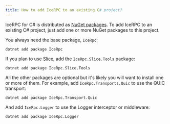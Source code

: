 ```yaml
---
title: How to add IceRPC to an existing C# project?
---
```


IceRPC for C# is distributed as [NuGet packages][packages]. To add IceRPC to an existing C# project, just add one or
more NuGet packages to this project.

You always need the base package, `IceRpc`:

```shell
dotnet add package IceRpc
```

If you plan to use [Slice][slice], add the `IceRpc.Slice.Tools` package:

```shell
dotnet add package IceRpc.Slice.Tools
```

All the other packages are optional but it's likely you will want to install one or more of them. For example, add
`IceRpc.Transports.Quic` to use the QUIC transport:

```shell
dotnet add package IceRpc.Transport.Quic
```

And add `IceRpc.Logger` to use the Logger interceptor or middleware:

```shell
dotnet add package IceRpc.Logger
```

[packages]: nuget-packages
[slice]: ../../slice
